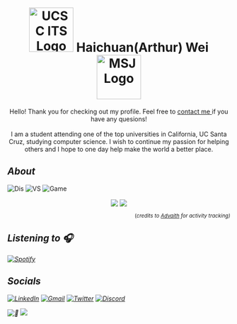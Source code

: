 <!--Intro-->
<h1 align="center">
<img src="https://its.ucsc.edu/images/its-logo2018.png" alt="UCSC ITS Logo" width="100" height="100">
    Haichuan(Arthur) Wei
   <img src="https://upload.wikimedia.org/wikipedia/commons/d/d8/SDS_UCSantaCruz_RedwoodSlug_WhiteGround.png" alt="MSJ Logo" width="100" height="100">
</h1> 
<p align="center"> Hello! Thank you for checking out my profile. Feel free to <a href="https://github.com/Arthur-Systems/Arthur-Systems/edit/main/README.md#-socials-"> contact me </a> if you have any quesions! </br></br>
    I am a student attending one of the top universities in California, UC Santa Cruz, studying computer science. I wish to continue my passion for helping others and I hope to one day help make the world a better place. </p>
<h2><em>About</em></h2>

![Dis][disstat-shield] ![VS][vsstat-shield] ![Game][gamestat-shield]

<div align="center">
  <a>
  <img align="center" src="https://github-readme-stats.vercel.app/api?username=Arthur-Systems&show_icons=true&theme=vue-dark&count_private=true&hide=contribs&hide_border=false"/> </a>
<a><img align="center" src="https://github-readme-stats.vercel.app/api/top-langs/?username=Arthur-Systems&langs_count=6&theme=vue-dark&layout=compact" /></a>
</div>
<p align="right"<sub><sup>(<i>credits to <a href="https://github.com/advaith1" target="_blank">Advaith</a> for activity tracking)</sub></sup></small></p>
<h2> Listening to 🎧 </h2>

[![Spotify][spotify-shield]][spotify-url]

<h2> Socials </h2>

[![LinkedIn][linkedin-shield]][linkedin-url] [![Gmail][gmail-shield]][gmail-url] [![Twitter][twitter-shield]][twitter-url] [![Discord][discord-shield]][discord-url]

![👀][tracker-shield]
![](https://hit.yhype.me/github/profile?user_id=38866915)

<!-- Shields -->

[linkedin-shield]: https://img.shields.io/badge/LinkedIn-0077B5?style=for-the-badge&logo=linkedin&logoColor=white
[gmail-shield]: https://img.shields.io/badge/Gmail-D14836?style=for-the-badge&logo=gmail&logoColor=white
[twitter-shield]: https://img.shields.io/badge/Twitter-1DA1F2?style=for-the-badge&logo=twitter&logoColor=white
[discord-shield]: https://img.shields.io/badge/Discord-7289DA?style=for-the-badge&logo=discord&logoColor=white
[tracker-shield]: https://komarev.com/ghpvc/?username=Arthur-Systems&style=flat-square
[spotify-shield]: https://novatorem-three-weld.vercel.app/api/spotify
[langs-shield]: https://github-readme-stats.vercel.app/api/top-langs/?username=Arthur-Systems&langs_count=6&theme=vue-dark&layout=compact
[disstat-shield]: https://dev.discordprofiles.me/badge/status/544361029434605578?style=flat-square
[vsstat-shield]: https://dev.discordprofiles.me/badge/vscode/544361029434605578?style=flat-square
[gamestat-shield]: https://dev.discordprofiles.me/badge/playing/544361029434605578?style=flat-square

<!-- Links -->

[stats-url]: https://github-readme-stats.vercel.app/api?username=Arthur-Systems&show_icons=true&theme=vue-dark&count_private=true&hide=contribs&hide_border=false
[linkedin-url]: https://www.linkedin.com/in/haichuanwei/
[gmail-url]: https://mail.google.com/mail/?view=cm&source=mailto&to=arthur.wei50@gmail.com
[twitter-url]: https://twitter.com/intent/user?screen_name=WeiHaichuan
[discord-url]: https://discordapp.com/users/544361029434605578
[spotify-url]: https://open.spotify.com/user/22qxmelpc5gmkycawd5zkuwfq
[langs-url]: https://github.com/Arthur-Systems/
